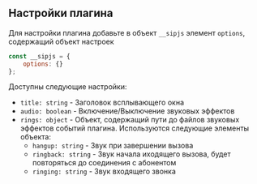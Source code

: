 ## Настройки плагина

Для настройки плагина добавьте в объект `__sipjs` элемент `options`, содержащий объект настроек
```javascript
const __sipjs = {
    options: {}
};
```
Доступны следующие настройки:
- `title: string` - Заголовок всплывающего окна
- `audio: boolean` - Включение/Выключение звуковых эффектов
- `rings: object` - Объект, содержащий пути до файлов звуковых эффектов событий плагина. Используются следующие элементы объекта:
    - `hangup: string` - Звук при завершении вызова
    - `ringback: string` - Звук начала иходящего вызова, будет повторяться до соединения с абонентом
    - `ringing: string` - Звук входящего звонка